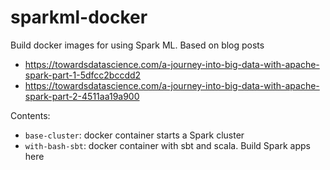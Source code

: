 # sparkml-docker

Build docker images for using Spark ML.  Based on blog posts

- <https://towardsdatascience.com/a-journey-into-big-data-with-apache-spark-part-1-5dfcc2bccdd2>
- <https://towardsdatascience.com/a-journey-into-big-data-with-apache-spark-part-2-4511aa19a900>


Contents:

- `base-cluster`: docker container starts a Spark cluster
- `with-bash-sbt`: docker container with sbt and scala.  Build Spark apps here
